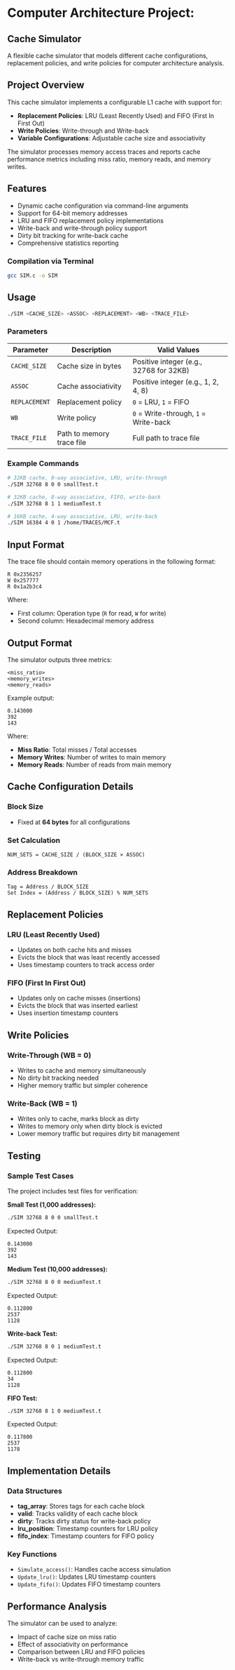 # Computer Architecture Project:

## Cache Simulator

A flexible cache simulator that models different cache configurations, replacement policies, and write policies for computer architecture analysis.

## Project Overview

This cache simulator implements a configurable L1 cache with support for:
- **Replacement Policies**: LRU (Least Recently Used) and FIFO (First In First Out)
- **Write Policies**: Write-through and Write-back
- **Variable Configurations**: Adjustable cache size and associativity

The simulator processes memory access traces and reports cache performance metrics including miss ratio, memory reads, and memory writes.

## Features

- Dynamic cache configuration via command-line arguments
- Support for 64-bit memory addresses
- LRU and FIFO replacement policy implementations
- Write-back and write-through policy support
- Dirty bit tracking for write-back cache
- Comprehensive statistics reporting


### Compilation via Terminal
```bash
gcc SIM.c -o SIM
```

## Usage

```bash
./SIM <CACHE_SIZE> <ASSOC> <REPLACEMENT> <WB> <TRACE_FILE>
```

### Parameters

| Parameter | Description | Valid Values |
|-----------|-------------|--------------|
| `CACHE_SIZE` | Cache size in bytes | Positive integer (e.g., 32768 for 32KB) |
| `ASSOC` | Cache associativity | Positive integer (e.g., 1, 2, 4, 8) |
| `REPLACEMENT` | Replacement policy | `0` = LRU, `1` = FIFO |
| `WB` | Write policy | `0` = Write-through, `1` = Write-back |
| `TRACE_FILE` | Path to memory trace file | Full path to trace file |

### Example Commands

```bash
# 32KB cache, 8-way associative, LRU, write-through
./SIM 32768 8 0 0 smallTest.t

# 32KB cache, 8-way associative, FIFO, write-back
./SIM 32768 8 1 1 mediumTest.t

# 16KB cache, 4-way associative, LRU, write-back
./SIM 16384 4 0 1 /home/TRACES/MCF.t
```

## Input Format

The trace file should contain memory operations in the following format:
```
R 0x2356257
W 0x257777
R 0x1a2b3c4
```

Where:
- First column: Operation type (`R` for read, `W` for write)
- Second column: Hexadecimal memory address

## Output Format

The simulator outputs three metrics:
```
<miss_ratio>
<memory_writes>
<memory_reads>
```

Example output:
```
0.143000
392
143
```

Where:
- **Miss Ratio**: Total misses / Total accesses
- **Memory Writes**: Number of writes to main memory
- **Memory Reads**: Number of reads from main memory

## Cache Configuration Details

### Block Size
- Fixed at **64 bytes** for all configurations

### Set Calculation
```
NUM_SETS = CACHE_SIZE / (BLOCK_SIZE × ASSOC)
```

### Address Breakdown
```
Tag = Address / BLOCK_SIZE
Set Index = (Address / BLOCK_SIZE) % NUM_SETS
```

## Replacement Policies

### LRU (Least Recently Used)
- Updates on both cache hits and misses
- Evicts the block that was least recently accessed
- Uses timestamp counters to track access order

### FIFO (First In First Out)
- Updates only on cache misses (insertions)
- Evicts the block that was inserted earliest
- Uses insertion timestamp counters

## Write Policies

### Write-Through (WB = 0)
- Writes to cache and memory simultaneously
- No dirty bit tracking needed
- Higher memory traffic but simpler coherence

### Write-Back (WB = 1)
- Writes only to cache, marks block as dirty
- Writes to memory only when dirty block is evicted
- Lower memory traffic but requires dirty bit management

## Testing

### Sample Test Cases

The project includes test files for verification:

**Small Test (1,000 addresses):**
```bash
./SIM 32768 8 0 0 smallTest.t
```
Expected Output:
```
0.143000
392
143
```

**Medium Test (10,000 addresses):**
```bash
./SIM 32768 8 0 0 mediumTest.t
```
Expected Output:
```
0.112800
2537
1128
```

**Write-back Test:**
```bash
./SIM 32768 8 0 1 mediumTest.t
```
Expected Output:
```
0.112800
34
1128
```

**FIFO Test:**
```bash
./SIM 32768 8 1 0 mediumTest.t
```
Expected Output:
```
0.117800
2537
1178
```

## Implementation Details

### Data Structures
- **tag_array**: Stores tags for each cache block
- **valid**: Tracks validity of each cache block
- **dirty**: Tracks dirty status for write-back policy
- **lru_position**: Timestamp counters for LRU policy
- **fifo_index**: Timestamp counters for FIFO policy

### Key Functions
- `Simulate_access()`: Handles cache access simulation
- `Update_lru()`: Updates LRU timestamp counters
- `Update_fifo()`: Updates FIFO timestamp counters

## Performance Analysis

The simulator can be used to analyze:
- Impact of cache size on miss ratio
- Effect of associativity on performance
- Comparison between LRU and FIFO policies
- Write-back vs write-through memory traffic
